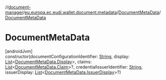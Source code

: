 //[document-manager](../../../index.md)/[eu.europa.ec.eudi.wallet.document.metadata](../index.md)/[DocumentMetaData](index.md)/[DocumentMetaData](-document-meta-data.md)

# DocumentMetaData

[androidJvm]\
constructor(documentConfigurationIdentifier: [String](https://kotlinlang.org/api/latest/jvm/stdlib/kotlin-stdlib/kotlin/-string/index.html), display: [List](https://kotlinlang.org/api/latest/jvm/stdlib/kotlin-stdlib/kotlin.collections/-list/index.html)&lt;[DocumentMetaData.Display](-display/index.md)&gt;, claims: [List](https://kotlinlang.org/api/latest/jvm/stdlib/kotlin-stdlib/kotlin.collections/-list/index.html)&lt;[DocumentMetaData.Claim](-claim/index.md)&gt;?, credentialIssuerIdentifier: [String](https://kotlinlang.org/api/latest/jvm/stdlib/kotlin-stdlib/kotlin/-string/index.html), issuerDisplay: [List](https://kotlinlang.org/api/latest/jvm/stdlib/kotlin-stdlib/kotlin.collections/-list/index.html)&lt;[DocumentMetaData.IssuerDisplay](-issuer-display/index.md)&gt;?)
